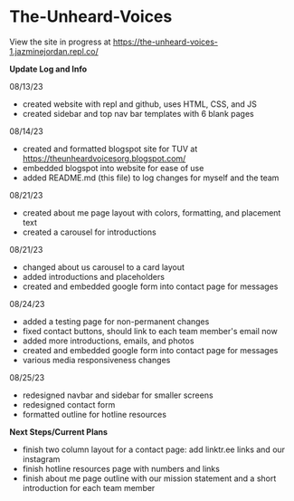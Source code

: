 # The-Unheard-Voices

View the site in progress at https://the-unheard-voices-1.jazminejordan.repl.co/

<b>Update Log and Info</b>

08/13/23
   - created website with repl and github, uses HTML, CSS, and JS
   - created sidebar and top nav bar templates with 6 blank pages

08/14/23
   - created and formatted blogspot site for TUV at https://theunheardvoicesorg.blogspot.com/
   - embedded blogspot into website for ease of use
   - added README.md (this file) to log changes for myself and the team

08/21/23
   - created about me page layout with colors, formatting, and placement text
   - created a carousel for introductions

08/21/23
   - changed about us carousel to a card layout
   - added introductions and placeholders
   - created and embedded google form into contact page for messages

08/24/23
   - added a testing page for non-permanent changes
   - fixed contact buttons, should link to each team member's email now
   - added more introductions, emails, and photos
   - created and embedded google form into contact page for messages
   - various media responsiveness changes

08/25/23
   - redesigned navbar and sidebar for smaller screens
   - redesigned contact form
   - formatted outline for hotline resources

<b>Next Steps/Current Plans</b>
   - finish two column layout for a contact page: add linktr.ee links and our instagram
   - finish hotline resources page with numbers and links
   - finish about me page outline with our mission statement and a short introduction for each team member

